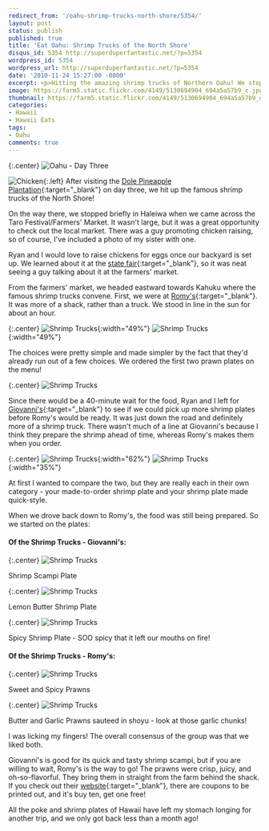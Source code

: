 ```yaml
---
redirect_from: '/oahu-shrimp-trucks-north-shore/5354/'
layout: post
status: publish
published: true
title: 'Eat Oahu: Shrimp Trucks of the North Shore'
disqus_id: 5354 http://superduperfantastic.net/?p=5354
wordpress_id: 5354
wordpress_url: http://superduperfantastic.net/?p=5354
date: '2010-11-24 15:27:00 -0800'
excerpt: <p>Hitting the amazing shrimp trucks of Northern Oahu! We stop in at Giovanni's and Romy's.</p>
image: https://farm5.static.flickr.com/4149/5130694904_694a5a57b9_c.jpg
thumbnail: https://farm5.static.flickr.com/4149/5130694904_694a5a57b9_q.jpg
categories:
- Hawaii
- Hawaii Eats
tags:
- Oahu
comments: true
---
```

{:.center}
![](https://farm5.static.flickr.com/4005/5149229685_77b9504433_b.jpg "Oahu - Day Three")

![](https://farm2.static.flickr.com/1113/5130693944_bb95e57e30_n.jpg "Chicken"){:.left} After visiting the [Dole Pineapple Plantation](http://superduperfantastic.com/oahu-2010-pineapples/5461/ "Oahu 2010 – Pineapples!"){:target="_blank"} on day three, we hit up the famous shrimp trucks of the North Shore! 

On the way there, we stopped briefly in Haleiwa when we came across the Taro Festival/Farmers' Market. It wasn't large, but it was a great opportunity to check out the local market. There was a guy promoting chicken raising, so of course, I've included a photo of my sister with one.

Ryan and I would love to raise chickens for eggs once our backyard is set up. We learned about it at the [state fair](http://superduperfantastic.com/deep-fried-ambition/3961/ "Deep-fried Ambition"){:target="_blank"}, so it was neat seeing a guy talking about it at the farmers' market.

From the farmers' market, we headed eastward towards Kahuku where the famous shrimp trucks convene. First, we were at [Romy's](http://www.romyskahukuprawns.org/){:target="_blank"}. It was more of a shack, rather than a truck. We stood in line in the sun for about an hour.

{:.center}
![Shrimp Trucks](https://farm5.static.flickr.com/4131/5130694108_0f7eecdb00.jpg){:width="49%"} ![Shrimp Trucks](https://farm2.static.flickr.com/1359/5130091589_41233bfe40.jpg){:width="49%"}

The choices were pretty simple and made simpler by the fact that they'd already run out of a few choices. We ordered the first two prawn plates on the menu!

{:.center}
![](https://farm2.static.flickr.com/1155/5130091785_2c7b7b8e1f_b.jpg "Shrimp Trucks")

Since there would be a 40-minute wait for the food, Ryan and I left for [Giovanni's](http://www.facebook.com/pages/Kahuku-HI/Giovannis-Shrimp-Truck-North-Shore-Oahu/33962683723){:target="_blank"} to see if we could pick up more shrimp plates before Romy's would be ready. It was just down the road and definitely more of a shrimp truck. There wasn't much of a line at Giovanni's because I think they prepare the shrimp ahead of time, whereas Romy's makes them when you order.

{:.center}
![](https://farm5.static.flickr.com/4068/5130091981_01974b071a.jpg "Shrimp Trucks"){:width="62%"} ![](https://farm5.static.flickr.com/4067/5130092125_eb14f782db.jpg "Shrimp Trucks"){:width="35%"}

At first I wanted to compare the two, but they are really each in their own category - your made-to-order shrimp plate and your shrimp plate made quick-style.

When we drove back down to Romy's, the food was still being prepared. So we started on the plates:

#### Of the Shrimp Trucks - Giovanni's:

{:.center}
![Shrimp Trucks](https://farm5.static.flickr.com/4149/5130694904_694a5a57b9_b.jpg)

Shrimp Scampi Plate

{:.center}
![Shrimp Trucks](https://farm2.static.flickr.com/1385/5130092423_11827215bf_b.jpg)

Lemon Butter Shrimp Plate

{:.center}
![Shrimp Trucks](https://farm5.static.flickr.com/4022/5130695122_496b97ae16_b.jpg)

Spicy Shrimp Plate - SOO spicy that it left our mouths on fire!

#### Of the Shrimp Trucks - Romy's:

{:.center}
![](https://farm5.static.flickr.com/4028/5130092675_ed946a80fb_b.jpg "Shrimp Trucks")

Sweet and Spicy Prawns

{:.center}
![](https://farm2.static.flickr.com/1227/5130092883_6a9406fb1b_b.jpg "Shrimp Trucks")

Butter and Garlic Prawns sauteed in shoyu - look at those garlic chunks!

I was licking my fingers! The overall consensus of the group was that we liked both.

Giovanni's is good for its quick and tasty shrimp scampi, but if you are willing to wait, Romy's is the way to go! The prawns were crisp, juicy, and oh-so-flavorful. They bring them in straight from the farm behind the shack. If you check out their [website](http://www.romyskahukuprawns.org/){:target="_blank"}, there are coupons to be printed out, and it's buy ten, get one free!

All the poke and shrimp plates of Hawaii have left my stomach longing for another trip, and we only got back less than a month ago!